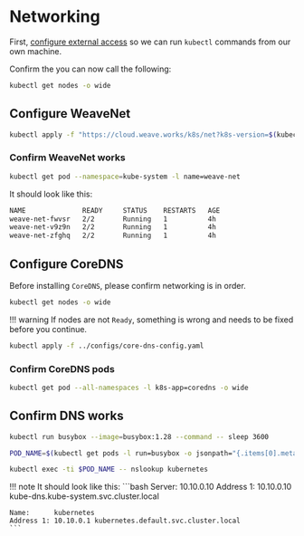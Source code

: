 # Networking

First, [configure external access](#remote-access) so we can run `kubectl` commands from our own machine.

Confirm the you can now call the following:

```bash
kubectl get nodes -o wide
```

## Configure WeaveNet

```bash
kubectl apply -f "https://cloud.weave.works/k8s/net?k8s-version=$(kubectl version | base64 | tr -d '\n')&env.IPALLOC_RANGE=10.200.0.0/16"
```

### Confirm WeaveNet works

```bash
kubectl get pod --namespace=kube-system -l name=weave-net
```

It should look like this:

```bash
NAME              READY     STATUS    RESTARTS   AGE
weave-net-fwvsr   2/2       Running   1          4h
weave-net-v9z9n   2/2       Running   1          4h
weave-net-zfghq   2/2       Running   1          4h
```

## Configure CoreDNS

Before installing `CoreDNS`, please confirm networking is in order.

```bash
kubectl get nodes -o wide
```

!!! warning
    If nodes are not `Ready`, something is wrong and needs to be fixed before you continue.

```bash
kubectl apply -f ../configs/core-dns-config.yaml
```

### Confirm CoreDNS pods

```bash
kubectl get pod --all-namespaces -l k8s-app=coredns -o wide
```

## Confirm DNS works

```bash
kubectl run busybox --image=busybox:1.28 --command -- sleep 3600
```

```bash
POD_NAME=$(kubectl get pods -l run=busybox -o jsonpath="{.items[0].metadata.name}")
```

```bash
kubectl exec -ti $POD_NAME -- nslookup kubernetes
```

!!! note
    It should look like this:
    ```bash
    Server:    10.10.0.10
    Address 1: 10.10.0.10 kube-dns.kube-system.svc.cluster.local

    Name:      kubernetes
    Address 1: 10.10.0.1 kubernetes.default.svc.cluster.local
    ```